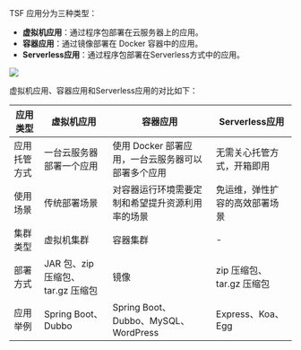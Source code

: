 TSF 应用分为三种类型：
- **虚拟机应用**：通过程序包部署在云服务器上的应用。
- **容器应用**：通过镜像部署在 Docker 容器中的应用。
- **Serverless应用**：通过程序包部署在Serverless方式中的应用。

![](https://main.qcloudimg.com/raw/3c98311621ab5160bbd82301eea9d543.png)

虚拟机应用、容器应用和Serverless应用的对比如下：

|应用类型|虚拟机应用|容器应用|Serverless应用|
|---|---|---|---|
|应用托管方式| 一台云服务器部署一个应用 | 使用 Docker 部署应用，一台云服务器可以部署多个应用 |无需关心托管方式，开箱即用|
|使用场景| 传统部署场景 | 对容器运行环境需要定制和希望提升资源利用率的场景|免运维，弹性扩容的高效部署场景|
|集群类型|虚拟机集群|容器集群|-|
|部署方式|JAR 包、zip 压缩包、tar.gz 压缩包|镜像|zip 压缩包、tar.gz 压缩包|
|应用举例|Spring Boot、 Dubbo|Spring Boot、 Dubbo、MySQL、WordPress|Express、Koa、Egg|


